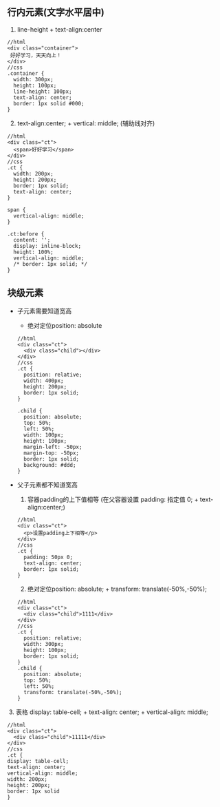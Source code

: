 ## 行内元素(文字水平居中)
1. line-height + text-align:center
```
//html
<div class="container">
 好好学习，天天向上！
</div>
//css
.container {
  width: 300px;
  height: 100px;
  line-height: 100px;
  text-align: center; 
  border: 1px solid #000;
}
```

2. text-align:center; + vertical: middle; (辅助线对齐)
```
//html
<div class="ct">
  <span>好好学习</span> 
</div>
//css
.ct {
  width: 200px;
  height: 200px;
  border: 1px solid;
  text-align: center;
}

span {
  vertical-align: middle; 
}

.ct:before {  
  content: '';
  display: inline-block;
  height: 100%;
  vertical-align: middle; 
  /* border: 1px solid; */
}
```

## 块级元素
- 子元素需要知道宽高
  - 绝对定位position: absolute 
  ```
  //html
  <div class="ct">
    <div class="child"></div>
  </div>
  //css
  .ct {
    position: relative;
    width: 400px;
    height: 200px;
    border: 1px solid;
  }

  .child {
    position: absolute;
    top: 50%;
    left: 50%;
    width: 100px;
    height: 100px;
    margin-left: -50px;
    margin-top: -50px;
    border: 1px solid;
    background: #ddd;
  }
  ```
  
- 父子元素都不知道宽高
  1. 容器padding的上下值相等 (在父容器设置 padding: 指定值 0; + text-align:center;)
  ```
  //html
  <div class="ct">
    <p>设置padding上下相等</p>
  </div>
  //css
  .ct {
    padding: 50px 0;
    text-align: center;
    border: 1px solid;
  }
  ```
  
  2. 绝对定位position: absolute; + transform: translate(-50%,-50%);
  ```
  //html
  <div class="ct">
    <div class="child">1111</div>
  </div>
  //css
  .ct {
    position: relative;
    width: 300px;
    height: 100px;
    border: 1px solid;
  }
  .child {
    position: absolute;
    top: 50%;
    left: 50%;
    transform: translate(-50%,-50%);
  }
  ```
  
  3. 表格 display: table-cell; + text-align: center; + vertical-align: middle;
  ```
  //html
  <div class="ct">
    <div class="child">11111</div>
  </div>
  //css
  .ct {
  display: table-cell;
  text-align: center;
  vertical-align: middle;
  width: 200px;
  height: 200px;
  border: 1px solid
  }
  ```
  



